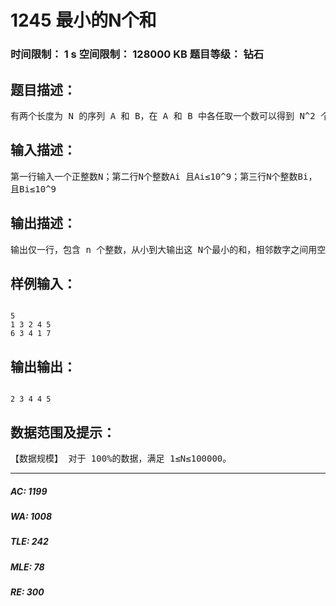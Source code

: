 # 1245 最小的N个和   
### 时间限制： 1 s     空间限制： 128000 KB     题目等级： 钻石  
## 题目描述：  

<pre>
有两个长度为 N 的序列 A 和 B，在 A 和 B 中各任取一个数可以得到 N^2 个和，求这N^2 个和中最小的 N个。
</pre>
  
  
## 输入描述：  

<pre>
第一行输入一个正整数N；第二行N个整数Ai 且Ai≤10^9；第三行N个整数Bi，  
且Bi≤10^9
</pre>
  
  
## 输出描述：  

<pre>
输出仅一行，包含 n 个整数，从小到大输出这 N个最小的和，相邻数字之间用空格隔开。
</pre>
  
  
## 样例输入：  

<pre><code>
5 
1 3 2 4 5   
6 3 4 1 7 
</code></pre>
  
  
## 输出输出：  

<pre><code>
2 3 4 4 5
</code></pre>
  
  
## 数据范围及提示：  

<pre>
【数据规模】 对于 100%的数据，满足 1≤N≤100000。
</pre>
  
  
***  

##### AC: 1199  
##### WA: 1008  
##### TLE: 242  
##### MLE: 78  
##### RE: 300  
